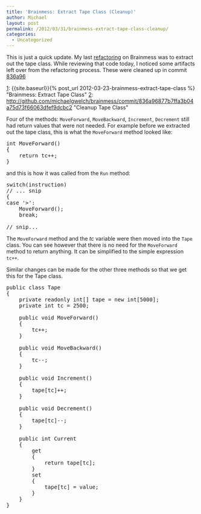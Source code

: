 ```yaml
---
title: 'Brainmess: Extract Tape Class (Cleanup)'
author: Michael
layout: post
permalink: /2012/03/31/brainmess-extract-tape-class-cleanup/
categories:
  - Uncategorized
---
```

This is just a quick update. My last [refactoring][1] on Brainmess was to extract out the tape class. While reviewing that code today, I noticed some artifacts left over from the refactoring process. These were cleaned up in commit [836a96][2]

 [1]: {{site.baseurl}}{% post_url 2012-03-23-brainmess-extract-tape-class %} "Brainmess: Extract Tape Class"
 [2]: http://github.com/michaelgwelch/brainmess/commit/836a96877b7ffa3b04a75d73f66063dfef9dcbc2 "Cleanup Tape Class"
<!--more-->

Four of the methods: `MoveForward`, `MoveBackward`, `Increment`, `Decrement` still had return values that were not needed. For example before we extracted out the tape class, this is what the `MoveForward` method looked like:

<pre class="brush: csharp; title: ; notranslate" title="">int MoveForward()
{
    return tc++;
}
</pre>

and this is how it was called from the `Run` method:

<pre class="brush: csharp; title: ; notranslate" title="">switch(instruction)
// ... snip
{
case '>': 
    MoveForward();
    break;

// snip...
</pre>

The `MoveForward` method and the <var>tc</var> variable were then moved into the `Tape` class. You can see however that there is no need for the `MoveForward` method to return anything. It can be simplified to the simple expression `tc++`.

Similar changes can be made for the other three methods so that we get this for the Tape class.

<pre class="brush: csharp; title: ; notranslate" title="">public class Tape
{
    private readonly int[] tape = new int[5000];
    private int tc = 2500;
    
    public void MoveForward()
    {
        tc++;
    }
    
    public void MoveBackward()
    {
        tc--;
    }
    
    public void Increment()
    {
        tape[tc]++;
    }
    
    public void Decrement()
    {
        tape[tc]--;
    }
    
    public int Current
    {
        get
        {
            return tape[tc];
        }
        set
        {
            tape[tc] = value;
        }
    }
}
</pre>

 [1]: http://www.loominate.net/2012/03/23/brainmess-extract-tape-class/ "Brainmess: Extract Tape Class"
 [2]: http://github.com/michaelgwelch/brainmess/commit/836a96877b7ffa3b04a75d73f66063dfef9dcbc2 "Cleanup Tape Class"
